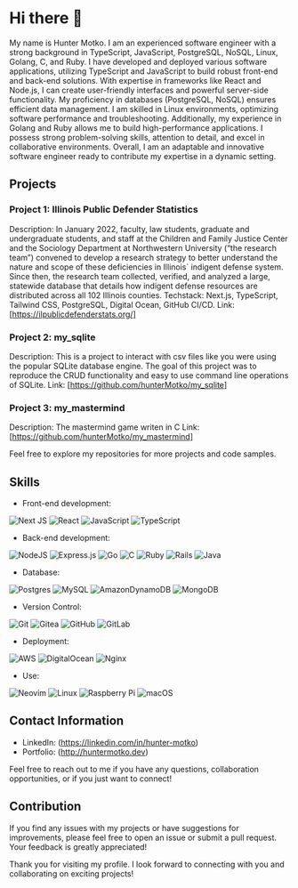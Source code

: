 # Hi there 👋

<aside>
My name is Hunter Motko. I am an experienced software engineer with a strong background in TypeScript, JavaScript, PostgreSQL, NoSQL, Linux, Golang, C, and Ruby.
I have developed and deployed various software applications, utilizing TypeScript and JavaScript to build robust front-end and back-end solutions.
With expertise in frameworks like React and Node.js, I can create user-friendly interfaces and powerful server-side functionality.
My proficiency in databases (PostgreSQL, NoSQL) ensures efficient data management.
I am skilled in Linux environments, optimizing software performance and troubleshooting.
Additionally, my experience in Golang and Ruby allows me to build high-performance applications.
I possess strong problem-solving skills, attention to detail, and excel in collaborative environments.
Overall, I am an adaptable and innovative software engineer ready to contribute my expertise in a dynamic setting.
</aside>

## Projects
### Project 1: Illinois Public Defender Statistics
Description: In January 2022, faculty, law students, graduate and undergraduate students, and staff at the 
Children and Family Justice Center and the Sociology Department at Northwestern University (“the 
research team”) convened to develop a research strategy to better understand the nature and scope 
of these deficiencies in Illinois` indigent defense system. Since then, the research team 
collected, verified, and analyzed a large, statewide database that details how indigent defense 
resources are distributed across all 102 Illinois counties.
Techstack: Next.js, TypeScript, Tailwind CSS, PostgreSQL, Digital Ocean, GitHub CI/CD.
Link: [https://ilpublicdefenderstats.org/]

### Project 2: my_sqlite
Description: This is a project to interact with csv files like you were using the popular SQLite 
database engine. The goal of this project was to reproduce the CRUD functionality and easy to use command line operations of SQLite.
Link: [https://github.com/hunterMotko/my_sqlite]

### Project 3: my_mastermind
Description:  The mastermind game writen in C
Link: [https://github.com/hunterMotko/my_mastermind]

Feel free to explore my repositories for more projects and code samples.

## Skills

- Front-end development: 

![Next JS](https://img.shields.io/badge/Next-black?style=for-the-badge&logo=next.js&logoColor=white)
![React](https://img.shields.io/badge/react-%2320232a.svg?style=for-the-badge&logo=react&logoColor=%2361DAFB)
![JavaScript](https://img.shields.io/badge/javascript-%23323330.svg?style=for-the-badge&logo=javascript&logoColor=%23F7DF1E)
![TypeScript](https://img.shields.io/badge/typescript-%23007ACC.svg?style=for-the-badge&logo=typescript&logoColor=white)
- Back-end development: 

![NodeJS](https://img.shields.io/badge/node.js-6DA55F?style=for-the-badge&logo=node.js&logoColor=white)
![Express.js](https://img.shields.io/badge/express.js-%23404d59.svg?style=for-the-badge&logo=express&logoColor=%2361DAFB)
![Go](https://img.shields.io/badge/go-%2300ADD8.svg?style=for-the-badge&logo=go&logoColor=white)
![C](https://img.shields.io/badge/c-%2300599C.svg?style=for-the-badge&logo=c&logoColor=white)
![Ruby](https://img.shields.io/badge/ruby-%23CC342D.svg?style=for-the-badge&logo=ruby&logoColor=white)
![Rails](https://img.shields.io/badge/rails-%23CC0000.svg?style=for-the-badge&logo=ruby-on-rails&logoColor=white)
![Java](https://img.shields.io/badge/java-%23ED8B00.svg?style=for-the-badge&logo=openjdk&logoColor=white)

- Database: 

![Postgres](https://img.shields.io/badge/postgres-%23316192.svg?style=for-the-badge&logo=postgresql&logoColor=white)
![MySQL](https://img.shields.io/badge/mysql-%2300f.svg?style=for-the-badge&logo=mysql&logoColor=white)
![AmazonDynamoDB](https://img.shields.io/badge/Amazon%20DynamoDB-4053D6?style=for-the-badge&logo=Amazon%20DynamoDB&logoColor=white)
![MongoDB](https://img.shields.io/badge/MongoDB-%234ea94b.svg?style=for-the-badge&logo=mongodb&logoColor=white)

- Version Control:

![Git](https://img.shields.io/badge/git-%23F05033.svg?style=for-the-badge&logo=git&logoColor=white)
![Gitea](https://img.shields.io/badge/Gitea-34495E?style=for-the-badge&logo=gitea&logoColor=5D9425)
![GitHub](https://img.shields.io/badge/github-%23121011.svg?style=for-the-badge&logo=github&logoColor=white)
![GitLab](https://img.shields.io/badge/gitlab-%23181717.svg?style=for-the-badge&logo=gitlab&logoColor=white)

- Deployment: 

![AWS](https://img.shields.io/badge/AWS-%23FF9900.svg?style=for-the-badge&logo=amazon-aws&logoColor=white)
![DigitalOcean](https://img.shields.io/badge/DigitalOcean-%230167ff.svg?style=for-the-badge&logo=digitalOcean&logoColor=white)
![Nginx](https://img.shields.io/badge/nginx-%23009639.svg?style=for-the-badge&logo=nginx&logoColor=white)

- Use:

![Neovim](https://img.shields.io/badge/NeoVim-%2357A143.svg?&style=for-the-badge&logo=neovim&logoColor=white)
![Linux](https://img.shields.io/badge/Linux-FCC624?style=for-the-badge&logo=linux&logoColor=black)
![Raspberry Pi](https://img.shields.io/badge/-RaspberryPi-C51A4A?style=for-the-badge&logo=Raspberry-Pi)
![macOS](https://img.shields.io/badge/mac%20os-000000?style=for-the-badge&logo=macos&logoColor=F0F0F0)

## Contact Information

- LinkedIn: (https://linkedin.com/in/hunter-motko)
- Portfolio: (http://huntermotko.dev)

Feel free to reach out to me if you have any questions, collaboration opportunities, or if you just want to connect!

## Contribution

If you find any issues with my projects or have suggestions for improvements, please feel free to open an issue or submit a pull request. Your feedback is greatly appreciated!

Thank you for visiting my profile. I look forward to connecting with you and collaborating on exciting projects!
